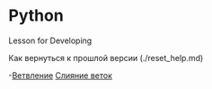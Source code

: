 # Python
Lesson for Developing

Как вернуться к прошлой версии (./reset_help.md)

-[Ветвление](./branch_help.md)
[Слияние веток](./merge_help.md)
